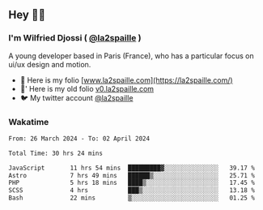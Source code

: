 ## Hey 👋🏾
### I'm Wilfried Djossi ( <a href="https://twitter.com/la2spaille/" target="_blank">@la2spaille</a> )
A young developer based in Paris (France), who has a particular focus on ui/ux design and motion.

- 🎨 Here is my folio [www.la2spaille.com](https://la2spaille.com/)
- 🎨' Here is my old folio [v0.la2spaille.com](https://v0.la2spaille.com/)
- 🐦 My twitter account [@la2spaille](https://twitter.com/la2spaille/)

### Wakatime
<!--START_SECTION:waka-->

```txt
From: 26 March 2024 - To: 02 April 2024

Total Time: 30 hrs 24 mins

JavaScript       11 hrs 54 mins  █████████▓░░░░░░░░░░░░░░░   39.17 %
Astro            7 hrs 49 mins   ██████▒░░░░░░░░░░░░░░░░░░   25.71 %
PHP              5 hrs 18 mins   ████▒░░░░░░░░░░░░░░░░░░░░   17.45 %
SCSS             4 hrs           ███▒░░░░░░░░░░░░░░░░░░░░░   13.18 %
Bash             22 mins         ▒░░░░░░░░░░░░░░░░░░░░░░░░   01.25 %
```

<!--END_SECTION:waka-->
<!--
**la2spaille/la2spaille** is a ✨ _special_ ✨ repository because its `README.md` (this file) appears on your GitHub profile.

Here are some ideas to get you started:

- 🔭 I’m currently working on ...
- 🌱 I’m currently learning ...
- 👯 I’m looking to collaborate on ...
- 🤔 I’m looking for help with ...
- 💬 Ask me about ...
- 📫 How to reach me: ...
- 😄 Pronouns: ...
- ⚡ Fun fact: ...
-->
